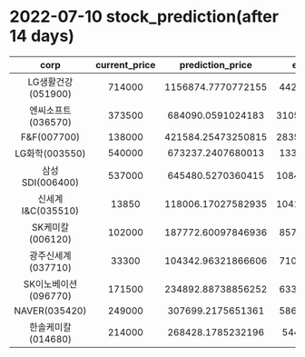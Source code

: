 # 2022-07-10 stock_prediction(after 14 days)

|   corp   |   current_price   |   prediction_price   |   expected_profit   |
|:--------:|:-----------------:|:--------------------:|:-------------------:|
|LG생활건강(051900)|714000|1156874.7770772155|442874.7770772155|
|엔씨소프트(036570)|373500|684090.0591024183|310590.05910241825|
|F&F(007700)|138000|421584.25473250815|283584.25473250815|
|LG화학(003550)|540000|673237.2407680013|133237.2407680013|
|삼성SDI(006400)|537000|645480.5270360415|108480.52703604149|
|신세계 I&C(035510)|13850|118006.17027582935|104156.17027582935|
|SK케미칼(006120)|102000|187772.60097846936|85772.60097846936|
|광주신세계(037710)|33300|104342.96321866606|71042.96321866606|
|SK이노베이션(096770)|171500|234892.88738856252|63392.88738856252|
|NAVER(035420)|249000|307699.2175651361|58699.21756513609|
|한솔케미칼(014680)|214000|268428.1785232196|54428.1785232196|
